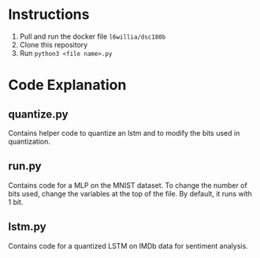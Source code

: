 # Instructions
1. Pull and run the docker file `l6willia/dsc180b`
2. Clone this repository
3. Run `python3 <file name>.py`

# Code Explanation
## quantize.py
Contains helper code to quantize an lstm and to modify the bits used in quantization.

## run.py
Contains code for a MLP on the MNIST dataset. To change the number of bits used, change the variables at the top of the file. By default, it runs with 1 bit.

## lstm.py
Contains code for a quantized LSTM on IMDb data for sentiment analysis.
